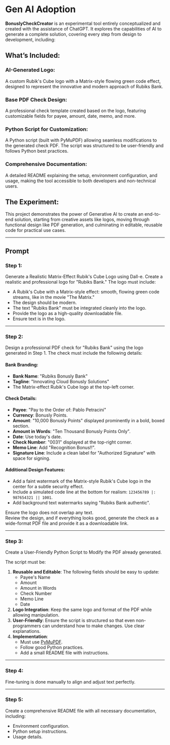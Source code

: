 # Gen AI Adoption

**BonuslyCheckCreator** is an experimental tool entirely conceptualized and created with the assistance of ChatGPT. It explores the capabilities of AI to generate a complete solution, covering every step from design to development, including:

## What’s Included:

### AI-Generated Logo:
A custom Rubik's Cube logo with a Matrix-style flowing green code effect, designed to represent the innovative and modern approach of Rubiks Bank.

### Base PDF Check Design:
A professional check template created based on the logo, featuring customizable fields for payee, amount, date, memo, and more.

### Python Script for Customization:
A Python script (built with PyMuPDF) allowing seamless modifications to the generated check PDF. The script was structured to be user-friendly and follows Python best practices.

### Comprehensive Documentation:
A detailed README explaining the setup, environment configuration, and usage, making the tool accessible to both developers and non-technical users.

## The Experiment:
This project demonstrates the power of Generative AI to create an end-to-end solution, starting from creative assets like logos, moving through functional design like PDF generation, and culminating in editable, reusable code for practical use cases.

---

## Prompt

### Step 1:
Generate a Realistic Matrix-Effect Rubik's Cube Logo using Dall-e. Create a realistic and professional logo for "Rubiks Bank." The logo must include:  
- A Rubik's Cube with a Matrix-style effect: smooth, flowing green code streams, like in the movie "The Matrix."  
- The design should be modern.  
- The text "Rubiks Bank" must be integrated cleanly into the logo.  
- Provide the logo as a high-quality downloadable file.  
- Ensure text is in the logo.

---

### Step 2:
Design a professional PDF check for "Rubiks Bank" using the logo generated in Step 1. The check must include the following details:  

#### Bank Branding:  
- **Bank Name**: "Rubiks Bonusly Bank"  
- **Tagline**: "Innovating Cloud Bonusly Solutions"  
- The Matrix-effect Rubik's Cube logo at the top-left corner.  

#### Check Details:  
- **Payee**: "Pay to the Order of: Pablo Petracini"  
- **Currency**: Bonusly Points.  
- **Amount**: "10,000 Bonusly Points" displayed prominently in a bold, boxed section.  
- **Amount in Words**: "Ten Thousand Bonusly Points Only".  
- **Date**: Use today's date.  
- **Check Number**: "0031" displayed at the top-right corner.  
- **Memo Line**: Add "Recognition Bonus!!".  
- **Signature Line**: Include a clean label for "Authorized Signature" with space for signing.  

#### Additional Design Features:  
- Add a faint watermark of the Matrix-style Rubik's Cube logo in the center for a subtle security effect.  
- Include a simulated code line at the bottom for realism: `123456789 |: 987654321 || 1001`.  
- Add background text watermarks saying "Rubiks Bank authentic".  

Ensure the logo does not overlap any text.  
Review the design, and if everything looks good, generate the check as a wide-format PDF file and provide it as a downloadable link.

---

### Step 3:
Create a User-Friendly Python Script to Modify the PDF already generated.  

The script must be:  
1. **Reusable and Editable**: The following fields should be easy to update:  
   - Payee's Name  
   - Amount  
   - Amount in Words  
   - Check Number  
   - Memo Line  
   - Date  
2. **Logo Integration**: Keep the same logo and format of the PDF while allowing manipulation.  
3. **User-Friendly**: Ensure the script is structured so that even non-programmers can understand how to make changes. Use clear explanations.  
4. **Implementation**:  
   - Must use [PyMuPDF](https://pypi.org/project/PyMuPDF).  
   - Follow good Python practices.  
   - Add a small README file with instructions.

---

### Step 4:
Fine-tuning is done manually to align and adjust text perfectly.

---

### Step 5:
Create a comprehensive README file with all necessary documentation, including:
- Environment configuration.
- Python setup instructions.
- Usage details.
